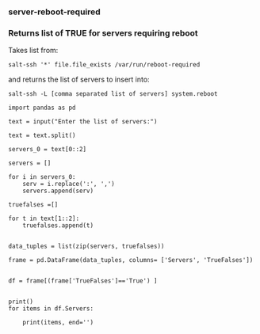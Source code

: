 ### server-reboot-required
### Returns list of TRUE for servers requiring reboot

Takes list from:

```
salt-ssh '*' file.file_exists /var/run/reboot-required 
```

and returns the list of servers to insert into:

```
salt-ssh -L [comma separated list of servers] system.reboot
```

```
import pandas as pd

text = input("Enter the list of servers:")

text = text.split()

servers_0 = text[0::2]

servers = []

for i in servers_0:
    serv = i.replace(':', ',')
    servers.append(serv)
    
truefalses =[]

for t in text[1::2]:
    truefalses.append(t)
    

data_tuples = list(zip(servers, truefalses))

frame = pd.DataFrame(data_tuples, columns= ['Servers', 'TrueFalses'])


df = frame[(frame['TrueFalses']=='True') ] 


print()
for items in df.Servers:
    
    print(items, end='')
```
